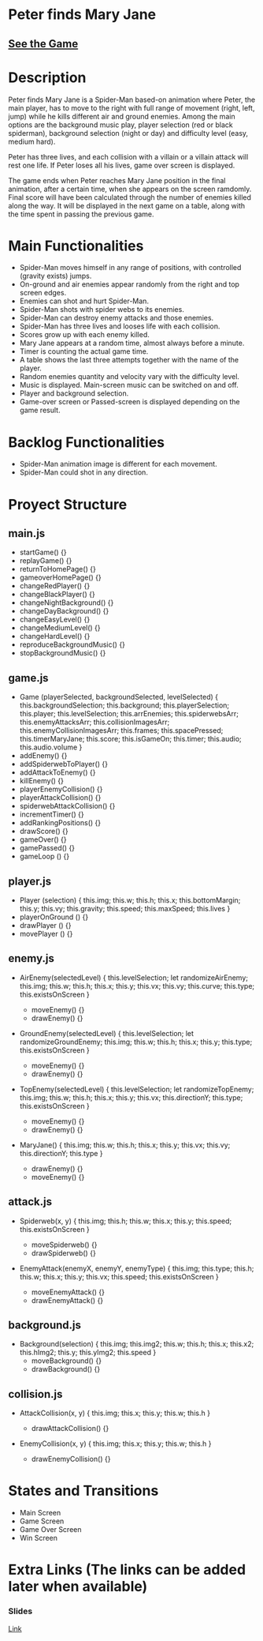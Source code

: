 # Peter finds Mary Jane

## [See the Game](https://borjacabello.github.io/Peter-finds-Mary-Jane/)


# Description

Peter finds Mary Jane is a Spider-Man based-on animation where Peter, the main player, has to move
to the right with full range of movement (right, left, jump) while he kills different air and ground
enemies. Among the main options are the background music play, player selection (red or black spiderman),
background selection (night or day) and difficulty level (easy, medium hard).

Peter has three lives, and each collision with a villain or a villain attack will rest one life.
If Peter loses all his lives, game over screen is displayed.

The game ends when Peter reaches Mary Jane position in the final animation, after a certain time,
when she appears on the screen ramdomly. Final score will have been calculated through the number
of enemies killed along the way. It will be displayed in the next game on a table, along with
the time spent in passing the previous game.

# Main Functionalities

- Spider-Man moves himself in any range of positions, with controlled (gravity exists) jumps.
- On-ground and air enemies appear randomly from the right and top screen edges.
- Enemies can shot and hurt Spider-Man.
- Spider-Man shots with spider webs to its enemies.
- Spider-Man can destroy enemy attacks and those enemies.
- Spider-Man has three lives and looses life with each collision.
- Scores grow up with each enemy killed.
- Mary Jane appears at a random time, almost always before a minute.
- Timer is counting the actual game time.
- A table shows the last three attempts together with the name of the player.
- Random enemies quantity and velocity vary with the difficulty level.
- Music is displayed. Main-screen music can be switched on and off.
- Player and background selection.
- Game-over screen or Passed-screen is displayed depending on the game result.

# Backlog Functionalities

- Spider-Man animation image is different for each movement.
- Spider-Man could shot in any direction.

# Proyect Structure

## main.js

- startGame() {}
- replayGame() {}
- returnToHomePage() {}
- gameoverHomePage() {}
- changeRedPlayer() {}
- changeBlackPlayer() {}
- changeNightBackground() {}
- changeDayBackground() {}
- changeEasyLevel() {}
- changeMediumLevel() {}
- changeHardLevel() {}
- reproduceBackgroundMusic() {}
- stopBackgroundMusic() {}

## game.js

- Game (playerSelected, backgroundSelected, levelSelected) {
  this.backgroundSelection;
  this.background;
  this.playerSelection;
  this.player;
  this.levelSelection;
  this.arrEnemies;
  this.spiderwebsArr;
  this.enemyAttacksArr;
  this.collisionImagesArr;
  this.enemyCollisionImagesArr;
  this.frames;
  this.spacePressed;
  this.timerMaryJane;
  this.score;
  this.isGameOn;
  this.timer;
  this.audio;
  this.audio.volume }
- addEnemy() {}
- addSpiderwebToPlayer() {}
- addAttackToEnemy() {}
- killEnemy() {}
- playerEnemyCollision() {}
- playerAttackCollision() {}
- spiderwebAttackCollision() {}
- incrementTimer() {}
- addRankingPositions() {}
- drawScore() {}
- gameOver() {}
- gamePassed() {}
- gameLoop () {}

## player.js

- Player (selection) {
  this.img;
  this.w;
  this.h;
  this.x;
  this.bottomMargin;
  this.y;
  this.vy;
  this.gravity;
  this.speed;
  this.maxSpeed;
  this.lives
  }
- playerOnGround () {}
- drawPlayer () {}
- movePlayer () {}

## enemy.js

- AirEnemy(selectedLevel) {
  this.levelSelection;
  let randomizeAirEnemy;
  this.img;
  this.w;
  this.h;
  this.x;
  this.y;
  this.vx;
  this.vy;
  this.curve;
  this.type;
  this.existsOnScreen }

  - moveEnemy() {}
  - drawEnemy() {}

- GroundEnemy(selectedLevel) {
  this.levelSelection;
  let randomizeGroundEnemy;
  this.img;
  this.w;
  this.h;
  this.x;
  this.y;
  this.type;
  this.existsOnScreen }

  - moveEnemy() {}
  - drawEnemy() {}

- TopEnemy(selectedLevel) {
  this.levelSelection;
  let randomizeTopEnemy;
  this.img;
  this.w;
  this.h;
  this.x;
  this.y;
  this.vx;
  this.directionY;
  this.type;
  this.existsOnScreen }

  - moveEnemy() {}
  - drawEnemy() {}

- MaryJane() {
  this.img;
  this.w;
  this.h;
  this.x;
  this.y;
  this.vx;
  this.vy;
  this.directionY;
  this.type }
  - drawEnemy() {}
  - moveEnemy() {}

## attack.js

- Spiderweb(x, y) {
  this.img;
  this.h;
  this.w;
  this.x;
  this.y;
  this.speed;
  this.existsOnScreen }

  - moveSpiderweb() {}
  - drawSpiderweb() {}

- EnemyAttack(enemyX, enemyY, enemyType) {
  this.img;
  this.type;
  this.h;
  this.w;
  this.x;
  this.y;
  this.vx;
  this.speed;
  this.existsOnScreen }
  - moveEnemyAttack() {}
  - drawEnemyAttack() {}

## background.js

- Background(selection) {
  this.img;
  this.img2;
  this.w;
  this.h;
  this.x;
  this.x2;
  this.hImg2;
  this.y;
  this.yImg2;
  this.speed }
  - moveBackground() {}
  - drawBackground() {}

## collision.js

- AttackCollision(x, y) {
  this.img;
  this.x;
  this.y;
  this.w;
  this.h }
  - drawAttackCollision() {}

- EnemyCollision(x, y) {
  this.img;
  this.x;
  this.y;
  this.w;
  this.h }
  - drawEnemyCollision() {}

# States and Transitions

- Main Screen
- Game Screen
- Game Over Screen
- Win Screen

# Extra Links (The links can be added later when available)

### Slides

[Link](https://docs.google.com/presentation/d/1w3StdCVQL8Aun3vxosqvr8sLSlE8SmuCdBnU47f8mjU/edit?usp=sharing)
